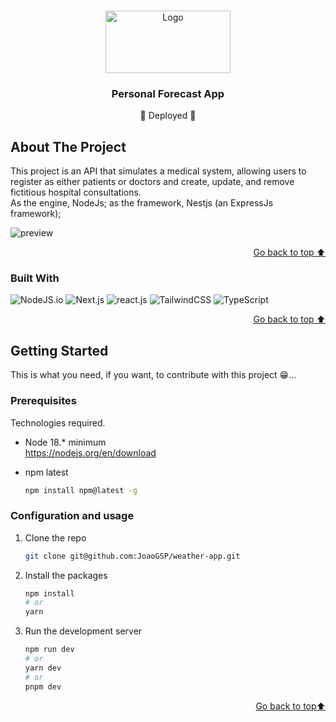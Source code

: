 <a name="readme-top"></a>

<!-- PROJECT LOGO -->
<br />
<div align="center">
  <a href="https://weather-app-joaogsp.vercel.app/">
    <img src="public/Frame.svg" alt="Logo" width="200" height="100">
  </a>

<h3 align="center">Personal Forecast App</h3>

  <p align="center">
    <span>🚀 Deployed 🚀</span>
    <br />
  </p>
</div>

<!-- ABOUT THE PROJECT -->

## About The Project

<p>This project is an API that simulates a medical system, allowing users to register as either patients or doctors and create, update, and remove fictitious hospital consultations.<br>As the engine, NodeJs; as the framework, Nestjs (an ExpressJs framework);</p>

<img src="public/preview.png" alt="preview" >

<p align="right"><a href="#readme-top">Go back to top ⬆️</a></p>

### Built With

![NodeJS.io] ![Next.js] ![react.js] ![TailwindCSS] ![TypeScript]

<p align="right"><a href="#readme-top">Go back to top ⬆️</a></p>

<!-- GETTING STARTED -->

## Getting Started

This is what you need, if you want, to contribute with this project 😁...

### Prerequisites

Technologies required.

- Node 18.\* minimum<br>
  <https://nodejs.org/en/download>

- npm latest

  ```sh
  npm install npm@latest -g
  ```

### Configuration and usage

1. Clone the repo

   ```sh
   git clone git@github.com:JoaoGSP/weather-app.git
   ```

2. Install the packages

   ```sh
   npm install
   # or
   yarn
   ```

3. Run the development server

   ```sh
   npm run dev
   # or
   yarn dev
   # or
   pnpm dev
   ```

<p align="right"><a href="#readme-top">Go back to top⬆️</a></p>

<!-- MARKDOWN LINKS & IMAGES -->
<!-- https://www.markdownguide.org/basic-syntax/#reference-style-links -->

[next.js]: https://img.shields.io/badge/next.js-000000?style=for-the-badge&logo=nextdotjs&logoColor=white
[react.js]: https://img.shields.io/badge/React-20232A?style=for-the-badge&logo=react&logoColor=61DAFB
[nodejs.io]: https://img.shields.io/badge/node.js-6DA55F?style=for-the-badge&logo=node.js&logoColor=white&
[tailwindcss]: https://img.shields.io/badge/tailwindcss-%2338B2AC.svg?style=for-the-badge&logo=tailwind-css&logoColor=white&
[typescript]: https://img.shields.io/badge/typescript-%23007ACC.svg?style=for-the-badge&logo=typescript&logoColor=white&
